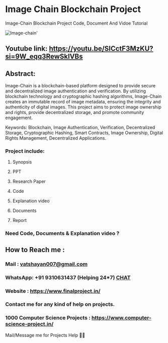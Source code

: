 # Image Chain Blockchain Project
Image-Chain Blockchain Project Code, Document And Vidoe Tutorial

![Image-chain'](https://github.com/user-attachments/assets/a1c00f4b-1240-4c59-91b3-bc9bd52edfc8)

## Youtube link: https://youtu.be/SICctF3MzKU?si=9W_eqq3RewSkIVBs

## Abstract:
Image-Chain is a blockchain-based platform designed to provide secure and decentralized image authentication and verification. By utilizing blockchain technology and cryptographic hashing algorithms, Image-Chain creates an immutable record of image metadata, ensuring the integrity and authenticity of digital images. This project aims to protect image ownership and rights, provide decentralized storage, and promote community engagement.

Keywords:
Blockchain, Image Authentication, Verification, Decentralized Storage, Cryptographic Hashing, Smart Contracts, Image Ownership, Digital Rights Management, Decentralized Applications.

### Project include: 

1. Synopsis

2. PPT

3. Research Paper


4. Code

5. Explanation video

6. Documents

7. Report


### Need Code, Documents & Explanation video ? 

## How to Reach me :

### Mail : vatshayan007@gmail.com 

### WhatsApp: +91 9310631437 (Helping 24*7) **[CHAT](https://wa.me/message/CHWN2AHCPMAZK1)** 

### Website : https://www.finalproject.in/

### Contact me for any kind of help on projects.
### 1000 Computer Science Projects : https://www.computer-science-project.in/


Mail/Message me for Projects Help 🙏🏻
